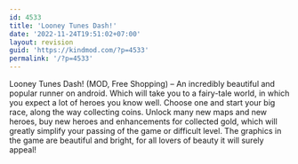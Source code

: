 ```yaml
---
id: 4533
title: 'Looney Tunes Dash!'
date: '2022-11-24T19:51:02+07:00'
layout: revision
guid: 'https://kindmod.com/?p=4533'
permalink: '/?p=4533'
---
```


Looney Tunes Dash! (MOD, Free Shopping) – An incredibly beautiful and popular runner on android. Which will take you to a fairy-tale world, in which you expect a lot of heroes you know well. Choose one and start your big race, along the way collecting coins. Unlock many new maps and new heroes, buy new heroes and enhancements for collected gold, which will greatly simplify your passing of the game or difficult level. The graphics in the game are beautiful and bright, for all lovers of beauty it will surely appeal!